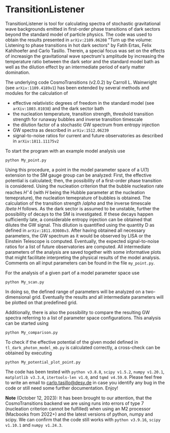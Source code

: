# TransitionListener
TransitionListener is tool for calculating spectra of stochastic gravitational wave backgrounds emitted in first-order phase transitions of dark sectors beyond the standard model of particle physics. The code was used to obtain the results presented in `arXiv:2109.06208` "Turn up the volume: Listening to phase transitions in hot dark sectors" by Fatih Ertas, Felix Kahlhoefer and Carlo Tasillo. Therein, a special focus was set on the effects of increasign the gravitational wave spectrum's amplitude by increasing the temperature ratio between the dark setor and the standard model bath as well as the dilution effect by an intermediate period of early matter domination.

The underlying code CosmoTransitions (v2.0.2) by Carroll L. Wainwright (see `arXiv:1109.4189v1`) has been extended by several methods and modules for the calculation of
- effective relativistic degrees of freedom in the standard model (see `arXiv:1803.01038`) and the dark sector bath
- the nucleation temperature, transition strength, threshold transition strength for runaway bubbles and inverse transition timescale
- the dilution factor of a stochastic GW spectrum from entropy injection
- GW spectra as described in `arXiv:1512.06239`
- signal-to-noise ratios for current and future observatories as described in `arXiv:1811.11175v2`

To start the program with an example model analysis use

	python My_point.py

Using this procedure, a point in the model parameter space of a U(1) extension to the SM gauge group can be analyzed: First, the effective potential is calculated; then, the possibility of a first-order phase transition is considered. Using the nucleation criterion that the bubble nucleation rate reaches $H^-4$ (with $H$ being the Hubble parameter at the nucleation temeprature), the nucleation temeprature of bubbles is obtained. The calculation of the transition strength $/alpha$ and the inverse timescale $/beta \ H$ follows. As the dark sector is assumed to be unstable, further the possibility of decays to the SM is investigated. If these decays happen sufficiently late, a considerable entropy injection can be obtained that dilutes the GW signal. This dilution is quantified using the quantity D as defined in `arXiv:1811.03608v3`. After having obtained all necessary parameters, the GW spectrum as it would be observed by LISA or the Einstein Telescope is computed. Eventually, the expected signal-to-noise ratios for a list of future observatories are computed. All intermediate parameters of the analysis are saved together with some informative plots that might facilitate interpreting the physical results of the model analysis. Comments on all input parameters can be found in the file `my_point.py`.

For the analysis of a given part of a model parameter space use

	python My_scan.py

In doing so, the defined range of parameters will be analyzed on a two-dimensional grid. Eventually the results and all intermediate parameters will be plotted on that predefined grid.

Additionally, there is also the possibility to compare the resulting GW spectra referring to a list of parameter space configurations. This analysis can be started using

	python My_comparison.py

To check if the effective potential of the given model defined in `tl_dark_photon_model_mb.py` is calculated correctly, a cross-check can be obtained by executing

	python My_potential_plot_point.py

The code has been tested with `python v3.8.8`, `scipy v1.5.2`, `numpy v1.20.1`, `matplotlib v3.3.4`, `itertools-len v1.0`, and `tqmd v4.59.0`. Please feel free to write an email to carlo.tasillo@desy.de in case you identify any bug in the code or still need some further documentation. Enjoy!

**Note** (October 12, 2023): It has been brought to our attention, that the CosmoTransitions backend we are using runs into errors of type 7 (nucleation criterion cannot be fulfilled) when using an M2 processor (Macbooks from 2022+) and the latest versions of python, numpy and scipy. We can confirm that the code still works with `python v3.9.16`, `scipy v1.10.1` and `numpy v1.24.3`.
